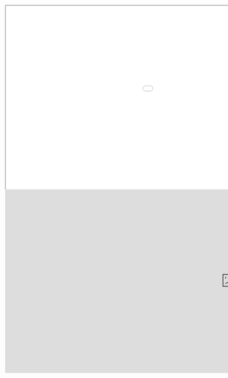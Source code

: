 <iframe src="Interactive_measureC_projects_Tier_v2.html" height="600" width="1500"></iframe>

<iframe width="1500" height="600" frameborder="0" allowfullscreen src="https://arcg.is/1bLS1r"></iframe>
